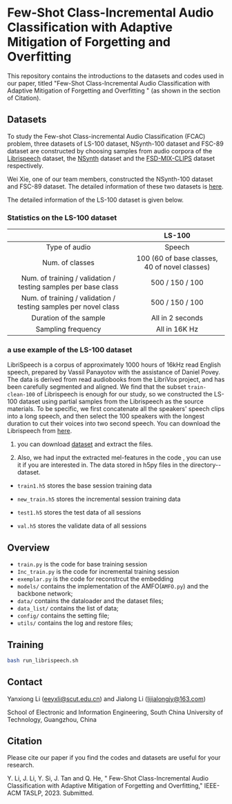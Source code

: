 # Few-Shot Class-Incremental Audio Classification with Adaptive Mitigation of Forgetting and Overfitting

This repository contains the introductions to the datasets and codes used in our paper, titled "Few-Shot Class-Incremental Audio Classification with Adaptive Mitigation of Forgetting and Overfitting
" (as shown in the section of Citation).

## Datasets

To study the Few-shot Class-incremental Audio Classification (FCAC) problem, three datasets of LS-100 dataset, NSynth-100 dataset and FSC-89 dataset are constructed by 
choosing samples from audio corpora of the [Librispeech](https://www.openslr.org/12/) dataset, the [NSynth](https://magenta.tensorflow.org/datasets/nsynth) dataset and the [FSD-MIX-CLIPS](https://zenodo.org/record/5574135#.YWyINEbMIWo) dataset respectively.

Wei Xie, one of our team members, constructed the NSynth-100 dataset and FSC-89 dataset. The detailed information of these two datasets is [here](https://github.com/chester-w-xie/FCAC_datasets).

The detailed information of the LS-100 dataset is given below.

### Statistics on the LS-100 dataset

|                                                                 | LS-100                                        |
|:---------------------------------------------------------------:|:---------------------------------------------:|
| Type of audio                                                   | Speech                                        |
| Num. of classes                                                 | 100 (60 of base classes, 40 of novel classes) |
| Num. of training / validation / testing samples per base class  | 500 / 150 / 100                               |
| Num. of training / validation / testing samples per novel class | 500 / 150 / 100                               |
| Duration of the sample                                          | All in 2 seconds                              |
| Sampling frequency                                              | All in 16K Hz                                 |

### a use example of the LS-100 dataset

LibriSpeech is a corpus of approximately 1000 hours of 16kHz read English speech, prepared by Vassil Panayotov with the assistance of Daniel Povey. The data is derived from read audiobooks from the LibriVox project, and has been carefully segmented and aligned. We find that the subset ``train-clean-100`` of   Librispeech is enough for our study, so we constructed the LS-100 dataset using partial samples from the Librispeech as the source materials. To be specific, we first concatenate all the speakers' speech clips into a long speech, and then select the 100 speakers with the longest duration to cut their voices into two second speech. You can download the Librispeech from [here](https://www.openslr.org/12/).

1. you can download [dataset](https://www.openslr.org/resources/12/train-clean-100.tar.gz) and extract the files.

2. Also, we had input the extracted mel-features in the code , you can use it if you are interested in. The data stored in h5py files in the directory--dataset.

- `train1.h5` stores the base session training data

- `new_train.h5` stores the incremental session training data

- `test1.h5` stores the test data of all sessions

- `val.h5` stores the validate data of all sessions
   


## Overview
- `train.py` is the code for base training session
- `Inc_train.py` is the code for incremental training session
- `exemplar.py` is the code for reconstrcut the embedding
- `models/` contains the implementation of the AMFO(`AMFO.py`) and the backbone network;
- `data/` contains the dataloader and the dataset files;
- `data_list/` contains the list of data;
- `config/` contains the setting file;
- `utils/` contains the log and restore files;


## Training
```bash
bash run_librispeech.sh
```


## Contact

Yanxiong Li (eeyxli@scut.edu.cn) and Jialong Li (lijialongjy@163.com)

School of Electronic and Information Engineering, South China University of Technology, Guangzhou, China

## Citation

Please cite our paper if you find the codes and datasets are useful for your research.

Y. Li, J. Li, Y. Si, J. Tan and Q. He, " Few-Shot Class-Incremental Audio Classification with Adaptive Mitigation of Forgetting and Overfitting," IEEE-ACM TASLP, 2023. Submitted.


